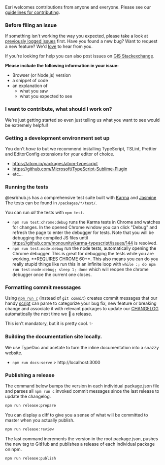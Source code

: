 Esri welcomes contributions from anyone and everyone. Please see our [guidelines for contributing](https://github.com/esri/contributing).

### Before filing an issue

If something isn't working the way you expected, please take a look at [previously logged issues](https://github.com/ArcGIS/hub.js/issues) first.  Have you found a new bug?  Want to request a new feature?  We'd [love](https://github.com/ArcGIS/hub.js/issues/new) to hear from you.

If you're looking for help you can also post issues on [GIS Stackexchange](http://gis.stackexchange.com/questions/ask?tags=esri-oss).

**Please include the following information in your issue:**
* Browser (or Node.js) version
* a snippet of code
* an explanation of
  * what you saw
  * what you expected to see

### I want to contribute, what should I work on?

We're just getting started so even just telling us what you want to see would be extremely helpful!

### Getting a development environment set up

You don't _have to_ but we recommend installing TypeScript, TSLint, Prettier and EditorConfig extensions for your editor of choice.

* https://atom.io/packages/atom-typescript
* https://github.com/Microsoft/TypeScript-Sublime-Plugin
* etc...

### Running the tests

@esri/hub.js has a comprehensive test suite built with [Karma](http://karma-runner.github.io/0.12/index.html) and [Jasmine](https://jasmine.github.io/) The tests can be found in `/packages/*/test/`.

You can run _all_ the tests with `npm test`.

* `npm run test:chrome:debug` runs the Karma tests in Chrome and watches for changes. In the opened Chrome window you can click "Debug" and refresh the page to enter the debugger for tests. Note that you will be debugging the compiled JS files until https://github.com/monounity/karma-typescript/issues/144 is resolved.
* `npm run test:node:debug` run the node tests, automatically opening the Chrome debugger. This is great for debugging the tests while you are working. **REQUIRES CHROME 60+*. This also means you can do you really stupid things like run this in an infinite loop with `while :; do npm run test:node:debug; sleep 1; done` which will reopen the chrome debugger once the current one closes.

### Formatting commit messsages

Using [`npm run c`](https://github.com/Esri/hub.js/blob/4aeb8f23c3c91beaf44c05ac32278e5a22b5a69e/package.json#L112) (instead of `git commit`) creates commit messages that our handy [script](https://github.com/Esri/arcgis-rest-js/blob/master/support/changelog.js) can parse to categorize your bug fix, new feature or breaking change and associate it with relevant packages to update our [CHANGELOG](CHANGELOG.md) automatically the next time we :rocket: a release.

This isn't mandatory, but it is pretty cool. :sparkles:

### Building the documentation site locally.

We use TypeDoc and acetate to turn the inline documentation into a snazzy website.

* `npm run docs:serve` > http://localhost:3000

### Publishing a release

The command below bumps the version in each individual package.json file and parses all `npm run c` invoked commit messages since the last release to update the changelog.

```bash
npm run release:prepare
```

You can display a diff to give you a sense of what will be committed to master when you actually publish.

```bash
npm run release:review
```

The last command increments the version in the root package.json, pushes the new tag to GitHub and publishes a release of each individual package on npm.

```bash
npm run release:publish
```
